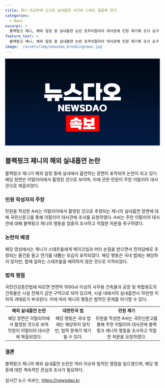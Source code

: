 ```yaml
---
title: 제니 외교부에 신고된 실내흡연 사건에 스태프 얼굴에 연기
categories:
  - News
excerpt: >
  블랙핑크 제니, 해외 일정 중 실내흡연 논란 포착이탈리아 대사관에 민원 제기해 조사 요구. 온라인에서 확산된 영상 속 제니가 스태프들과 함께 메이크업을 받다가 전자담배로 추정되는 물건을 들고 연기를 내뿜는 모습이 담겼다. 해당 장면은 제니의 유튜브 브이로그에서 삭제됐으며, 해외에서는 국내 보건법이 적용되지 않지만, 함께 일하는 스태프들을 배려하지 않은 행동에 대한 비판도 나온다.
feature_text: >
  블랙핑크 제니, 해외 일정 중 실내흡연 논란 포착이탈리아 대사관에 민원 제기해 조사 요구. 온라인에서 확산된 영상 속 제니가 스태프들과 함께 메이크업을 받다가 전자담배로 추정되는 물건을 들고 연기를 내뿜는 모습이 담겼다. 해당 장면은 제니의 유튜브 브이로그에서 삭제됐으며, 해외에서는 국내 보건법이 적용되지 않지만, 함께 일하는 스태프들을 배려하지 않은 행동에 대한 비판도 나온다.
image: '/assets/img/newsdao_breakingnews.jpg'
---
```


<p><img src="/assets/img/newsdao_breakingnews.jpg" alt="cryptoinkorea 속보" /></p>

<h2 data-ke-size="size26">블랙핑크 제니의 해외 실내흡연 논란</h2>

<p data-ke-size="size16">블랙핑크 제니가 해외 일정 중에 실내에서 흡연하는 장면이 포착되어 논란이 되고 있다. 해당 장면은 이탈리아에서 촬영된 것으로 보이며, 이에 관한 민원이 주한 이탈리아 대사관으로 제출되었다.</p>

<h3>민원 작성자의 주장</h3>

<p data-ke-size="size16">민원을 작성한 A씨는 이탈리아에서 촬영된 것으로 추정되는 제니의 실내흡연 장면에 대해 국민신문고를 통해 이탈리아 대사관에 조사를 요청하였다. A씨는 주한 이탈리아 대사관에 대해 블랙핑크 제니의 행동을 엄중히 조사하고 적절한 처분을 촉구하였다.</p>

<h3>논란의 배경</h3>

<p data-ke-size="size16">해당 영상에서는 제니가 스태프들에게 메이크업과 머리 손질을 받으면서 전자담배로 추정되는 물건을 들고 연기를 내뿜는 모습이 포착되었다. 해당 행동은 국내 법에는 해당하지 않지만, 함께 일하는 스태프들을 배려하지 않은 것으로 지적되었다.</p>

<h3>법적 쟁점</h3>

<p data-ke-size="size16">국민건강증진법에 따르면 연면적 1000㎡ 이상의 사무용 건축물과 공장 및 복합용도의 건축물은 시설 전체가 금연 구역으로 되어 있으며, 시설 내에서의 실내흡연시 10만원 이하의 과태료가 부과된다. 이에 따라 제니의 행동은 법적인 문제를 야기할 수 있다.</p>

<table>
    <tr>
        <td style="text-align: center; height: 17px;"><b>해외 실내흡연 논란</b></td>
        <td style="text-align: center; height: 17px;"><b>대한민국 법</b></td>
        <td style="text-align: center; height: 17px;"><b>민원 제기</b></td>
    </tr>
    <tr>
        <td style="text-align: center;">해당 장면은 이탈리아에서 촬영된 것으로 보여 민원이 이탈리아 대사관에 제출되었다.</td>
        <td style="text-align: center;">해당 행동은 국내 법에는 해당하지 않지만, 법적 문제가 제기될 수 있다.</td>
        <td style="text-align: center;">민원을 작성한 A씨는 국민신문고를 통해 주한 이탈리아 대사관에 블랙핑크 제니의 행동을 조사하고 적절한 처분을 요청하였다.</td>
    </tr>
</table>

<h3>결론</h3>

<p data-ke-size="size16">블랙핑크 제니의 해외 실내흡연 논란은 여러 이슈와 법적인 쟁점을 일으켰으며, 해당 행동에 대한 계속적인 관심과 조사가 필요하다.</p>
실시간 뉴스 속보는, <a href="https://newsdao.kr" rel="dofollow">https://newsdao.kr</a>


